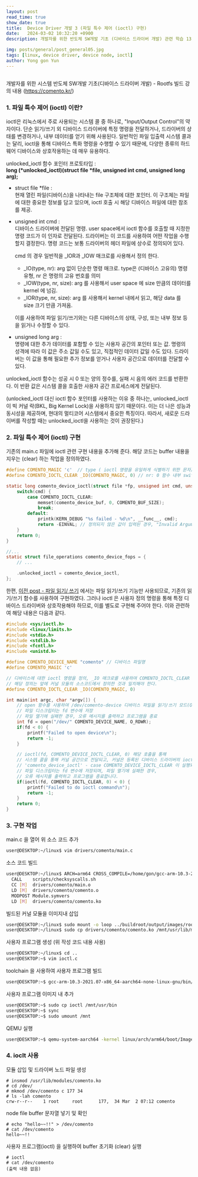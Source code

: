 ```yaml
---
layout: post
read_time: true
show_date: true
title:  Device Driver 개발 3 (파일 특수 제어 (ioctl) 구현)
date:   2024-03-02 10:32:20 +0900
description: 개발자를 위한 반도체 SW개발 기초 (디바이스 드라이버 개발) 관련 학습 13

img: posts/general/post_general05.jpg
tags: [linux, device driver, device node, ioctl]
author: Yong gon Yun
---
```


<style>
    summary::-webkit-details-marker {
        display: none;
    }
    summary {
        list-style: none;
    }
</style>

<details><summary></summary>
에러방지  에러방지 에러방지  에러방지 에러방지  에러방지 에러방지  에러방지
에러방지  에러방지 에러방지  에러방지 에러방지  에러방지 에러방지  에러방지
에러방지  에러방지 에러방지  에러방지 에러방지  에러방지 에러방지  에러방지
에러방지  에러방지 에러방지  에러방지 에러방지  에러방지 에러방지  에러방지
에러방지  에러방지 에러방지  에러방지 에러방지  에러방지 에러방지  에러방지
에러방지  에러방지 에러방지  에러방지 에러방지  에러방지 에러방지  에러방지
에러방지  에러방지 에러방지  에러방지 에러방지  에러방지 에러방지  에러방지
에러방지  에러방지 에러방지  에러방지 에러방지  에러방지 에러방지  에러방지
에러방지  에러방지 에러방지  에러방지 에러방지  에러방지 에러방지  에러방지
에러방지  에러방지 에러방지  에러방지 에러방지  에러방지 에러방지  에러방지
에러방지  에러방지 에러방지  에러방지 에러방지  에러방지 에러방지  에러방지
에러방지  에러방지 에러방지  에러방지 에러방지  에러방지 에러방지  에러방지
</details>

개발자를 위한 시스템 반도체 SW개발 기초(디바이스 드라이버 개발) - Rootfs 빌드 강의 내용 (https://comento.kr/)

### 1. 파일 특수 제어 (ioctl) 이란?

ioctl은 리눅스에서 주로 사용되는 시스템 콜 중 하나로, "Input/Output Control"의 약자이다. 단순 읽기/쓰기 외 디바이스 드라이버에 특정 명령을 전달하거나, 드라이버의 상태를 변경하거나, 내부 데이터를 얻기 위해 사용된다. 일반적인 파일 입출력 시스템 콜과는 달리, ioctl을 통해 디바이스 특화 명령을 수행할 수 있기 때문에, 다양한 종류의 하드웨어 디바이스와 상호작용하는 데 매우 유용하다.

unlocked_ioctl 함수 포인터 프로토타입 : <br>
<strong>long (*unlocked_ioctl)(struct file *file, unsigned int cmd, unsigned long arg);</strong>

* struct file *file : <br>
  현재 열린 파일(디바이스)을 나타내는 file 구조체에 대한 포인터. 이 구조체는 파일에 대한 중요한 정보를 담고 있으며, ioctl 호출 시 해당 디바이스 파일에 대한 참조를 제공.

* unsigned int cmd : <br>
  디바이스 드라이버에 전달된 명령. user space에서 ioctl 함수를 호출할 때 지정한 명령 코드가 이 인자로 전달된다. 드라이버는 이 코드를 사용하여 어떤 작업을 수행할지 결정한다. 명령 코드는 보통 드라이버의 헤더 파일에 상수로 정의되어 있다.

  cmd 의 경우 일반적을 _IOR과 _IOW 매크로를 사용해서 정의 한다. 

  - _IO(type, nr): arg 없이 단순한 명령 매크로. type은 (디바이스 고유의) 명령 유형, nr 은 명령의 고유 번호를 의미
  - _IOW(type, nr, size): arg 를 사용해서 user space 에 size 만큼의 데이터를 kernel 에 넘김. 
  - _IOR(type, nr, size): arg 를 사용해서 kernel 내에서 읽고, 해당 data 를 size 크기 만큼 가져옴.

  이를 사용하여 파일 읽기/쓰기와는 다른 디바이스의 상태, 구성, 또는 내부 정보 등을 읽거나 수정할 수 있다.

* unsigned long arg : <br>
  명령에 대한 추가 데이터를 포함할 수 있는 사용자 공간의 포인터 또는 값. 명령의 성격에 따라 이 값은 주소 값일 수도 있고, 직접적인 데이터 값일 수도 있다. 드라이버는 이 값을 통해 필요한 추가 정보를 얻거나 사용자 공간으로 데이터를 전달할 수 있다.

unlocked_ioctl 함수는 성공 시 0 또는 양의 정수를, 실패 시 음의 에러 코드를 반환한다. 이 반환 값은 시스템 콜을 호출한 사용자 공간 프로세스에게 전달된다.

(unlocked_ioctl 대신 ioctl 함수 포인터를 사용하는 이유 중 하나는, unlocked_ioctl이 빅 커널 락(BKL, Big Kernel Lock)을 사용하지 않기 때문이다. 이는 더 나은 성능과 동시성을 제공하며, 현대의 멀티코어 시스템에서 중요한 특징이다. 따라서, 새로운 드라이버를 작성할 때는 unlocked_ioctl을 사용하는 것이 권장된다.)

### 2. 파일 특수 제어 (ioctl) 구현

기존의 main.c 파일에 ioctl 관련 구현 내용을 추가해 준다. 해당 코드는 buffer 내용을 지우는 (clear) 하는 작업을 정의하였다. 

```c
#define COMENTO_MAGIC 'c'  // type ( ioctl 명령을 유일하게 식별하기 위한 문자)
#define COMENTO_IOCTL_CLEAR _IO(COMENTO_MAGIC, 0) // nr: 0 함수 내부 switch 문의 구분 번호

static long comento_device_ioctl(struct file *fp, unsigned int cmd, unsigned long arg) {
    switch(cmd) {
        case COMENTO_IOCTL_CLEAR:
            memset(comento_device_buf, 0, COMENTO_BUF_SIZE);
            break;
        default:
            printk(KERN_DEBUG "%s failed - %d\n", __func__, cmd);
            return -EINVAL; // 정의되지 않은 값이 입력된 경우, "Invalid Argument" 오류 반환
    }
    return 0;
}

//...
static struct file_operations comento_device_fops = {
    // ...

    .unlocked_ioctl = comento_device_ioctl,
};
```

한편, [이전 post - 파일 읽기/ 쓰기](https://y2gon2.github.io/device_driver2.html) 에서는 파일 읽기/쓰기 기능만 사용되므로, 기존의 읽기/쓰기 함수를 사용하여 구현하였다. 그러나 ioctl 은 사용자 정의 명령을 통해 특정 디바이스 드라이버와 상호작용해야 하므로, 이를 별도로 구현해 주어야 한다. 이와 관련하여 해당 내용은 다음과 같다. 

```c
#include <sys/ioctl.h>
#include <linux/limits.h>
#include <stdio.h>
#include <stdlib.h>
#include <fcntl.h>
#include <unistd.h>

#define COMENTO_DEVICE_NAME "comento" // 디바이스 파일명 
#define COMENTO_MAGIC 'c'

// 디바이스에 대한 ioctl 명령을 정의, _IO 매크로를 사용하여 COMENTO_IOCTL_CLEAR 명령을 생성
// 해당 정의는 앞에 커널 모듈의 소스코드에서 정의한 것과 일치해야 한다.
#define COMENTO_IOCTL_CLEAR _IO(COMENTO_MAGIC, 0) 

int main(int argc, char *argv[]) {
    // open 함수를 사용하여 /dev/comento-device 디바이스 파일을 읽기/쓰기 모드(O_RDWR)로 염
    // 파일 디스크립터는 fd 변수에 저장
    // 파일 열기에 실패한 경우, 오류 메시지를 출력하고 프로그램을 종료
    int fd = open("/dev/" COMENTO_DEVICE_NAME, O_RDWR); 
    if(fd < 0) {
        printf("Failed to open device\n");
        return -1;
    }

    // ioctl(fd, COMENTO_DEVICE_IOCTL_CLEAR, 0) 해당 호출을 통해 
    // 시스템 콜을 통해 커널 공간으로 전달되고, 커널은 등록된 디바이스 드라이버의 ioctl 처리 함수 
    // 'comento_device_ioctl' - case COMENTO_DEVICE_IOCTL_CLEAR 이 실행되게 된다. 
    // 파일 디스크립터는 fd 변수에 저장되며, 파일 열기에 실패한 경우, 
    // 오류 메시지를 출력하고 프로그램을 종료합니다.
    if(ioctl(fd, COMENTO_IOCTL_CLEAR, 0) < 0) {
        printf("Failed to do ioctl command\n");
        return -1;
    }
    return 0;
}
```

### 3. 구현 작업

main.c 을 열어 위 소스 코드 추가

```bash
user@DESKTOP:~/linux$ vim drivers/comento/main.c
```

소스 코드 빌드

```bash
user@DESKTOP:~/linux$ ARCH=arm64 CROSS_COMPILE=/home/gon/gcc-arm-10.3-2021.07-x86_64-aarch64-none-linux-gnu/bin/aarch64-none-linux-gnu- make
  CALL    scripts/checksyscalls.sh
  CC [M]  drivers/comento/main.o
  LD [M]  drivers/comento/comento.o
  MODPOST Module.symvers
  LD [M]  drivers/comento/comento.ko
```

빌드된 커널 모듈을 이미지내 삽입

```bash
user@DESKTOP:~/linux$ sudo mount -o loop ../buildroot/output/images/rootfs.ext4 /mnt
user@DESKTOP:~/linux$ sudo cp drivers/comento/comento.ko /mnt/usr/lib/modules/.
```

사용자 프로그램 생성 (위 작성 코드 내용 사용)

```bash
user@DESKTOP:~/linux$ cd ..
user@DESKTOP:~$ vim ioctl.c
```

toolchain 을 사용하여 사용자 프로그램 빌드

```bash
user@DESKTOP:~$ gcc-arm-10.3-2021.07-x86_64-aarch64-none-linux-gnu/bin/aarch64-none-linux-gnu-gcc -o ioctl ioctl.c
```

사용자 프로그램 이미지 내 추가

```bash
user@DESKTOP:~$ sudo cp ioctl /mnt/usr/bin
user@DESKTOP:~$ sync
user@DESKTOP:~$ sudo umount /mnt
```

QEMU 실행 

```bash
user@DESKTOP:~$ qemu-system-aarch64 -kernel linux/arch/arm64/boot/Image -drive format=raw,file=buildroot/output/images/rootfs.ext4,if=virtio -append "root=/dev/vda console=ttyAMA0 nokaslr" -nographic -M virt -cpu cortex-a72 -m 2G -smp 2
```

### 4. ioclt 사용

모듈 삽입 및 드라이버 노드 파일 생성

```
# insmod /usr/lib/modules/comento.ko
# cd /dev/
# mkmod /dev/comento c 177 34
# ls -lah comento
crw-r--r--    1 root     root      177,  34 Mar  2 07:12 comento
```

node file buffer 문자열 넣기 및 확인

```
# echo "hello~~!!" > /dev/comento
# cat /dev/comento
hello~~!!
```

사용자 프로그램(ioctl) 을 실행하여 buffer 초기화 (clear) 실행

```
# ioctl
# cat /dev/comento
(출력 내용 없음)
```
